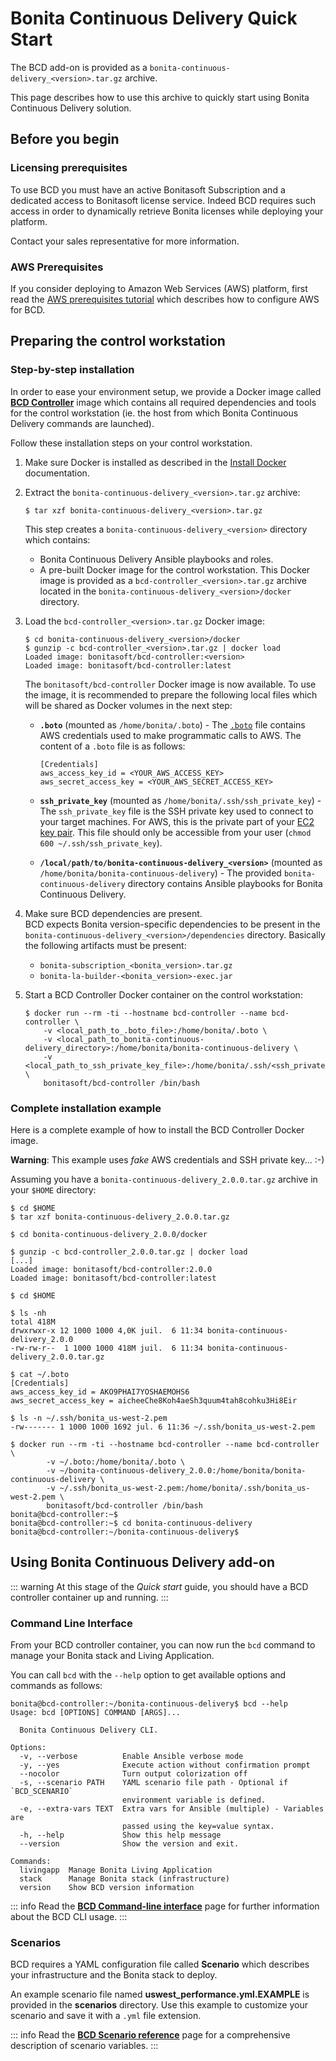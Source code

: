 # Bonita Continuous Delivery Quick Start

The BCD add-on is provided as a `bonita-continuous-delivery_<version>.tar.gz` archive.

This page describes how to use this archive to quickly start using Bonita Continuous Delivery solution.

## Before you begin

### Licensing prerequisites

To use BCD you must have an active Bonitasoft Subscription and a dedicated access to Bonitasoft license service. Indeed BCD requires such access in order to dynamically retrieve Bonita licenses while deploying your platform.

Contact your sales representative for more information.

### AWS Prerequisites

If you consider deploying to Amazon Web Services (AWS) platform, first read the [AWS prerequisites tutorial](aws_prerequisites.md) which describes how to configure AWS for BCD.

## Preparing the control workstation

### Step-by-step installation

In order to ease your environment setup, we provide a Docker image called **[BCD Controller](bcd_controller.md)** image which contains all required dependencies and tools for the control workstation (ie. the host from which Bonita Continuous Delivery commands are launched).

Follow these installation steps on your control workstation.

1.  Make sure Docker is installed as described in the [Install Docker](https://docs.docker.com/engine/installation/) documentation.

2.  Extract the `bonita-continuous-delivery_<version>.tar.gz` archive:

        $ tar xzf bonita-continuous-delivery_<version>.tar.gz

    This step creates a `bonita-continuous-delivery_<version>` directory which contains:

    *   Bonita Continuous Delivery Ansible playbooks and roles.
    *   A pre-built Docker image for the control workstation. This Docker image is provided as a `bcd-controller_<version>.tar.gz` archive located in the `bonita-continuous-delivery_<version>/docker` directory.
3.  Load the `bcd-controller_<version>.tar.gz` Docker image:

        $ cd bonita-continuous-delivery_<version>/docker
        $ gunzip -c bcd-controller_<version>.tar.gz | docker load
        Loaded image: bonitasoft/bcd-controller:<version>
        Loaded image: bonitasoft/bcd-controller:latest

    The `bonitasoft/bcd-controller` Docker image is now available. To use the image, it is recommended to prepare the following local files which will be shared as Docker volumes in the next step:

    *   **`.boto`** (mounted as `/home/bonita/.boto`) - The [`.boto`](https://boto.readthedocs.io/en/latest/boto_config_tut.html) file contains AWS credentials used to make programmatic calls to AWS. The content of a `.boto` file is as follows:

            [Credentials]
            aws_access_key_id = <YOUR_AWS_ACCESS_KEY>
            aws_secret_access_key = <YOUR_AWS_SECRET_ACCESS_KEY>

    *   **`ssh_private_key`** (mounted as `/home/bonita/.ssh/ssh_private_key`) - The `ssh_private_key` file is the SSH private key used to connect to your target machines. For AWS, this is the private part of your [EC2 key pair](http://docs.aws.amazon.com/AWSEC2/latest/UserGuide/ec2-key-pairs.html). This file should only be accessible from your user (`chmod 600 ~/.ssh/ssh_private_key`).
    *   **`/local/path/to/bonita-continuous-delivery_<version>`** (mounted as `/home/bonita/bonita-continuous-delivery`) - The provided `bonita-continuous-delivery` directory contains Ansible playbooks for Bonita Continuous Delivery.
4.  Make sure BCD dependencies are present.  
    BCD expects Bonita version-specific dependencies to be present in the `bonita-continuous-delivery_<version>/dependencies` directory. Basically the following artifacts must be present:
    * `bonita-subscription_<bonita_version>.tar.gz`
    * `bonita-la-builder-<bonita_version>-exec.jar`
5.  Start a BCD Controller Docker container on the control workstation:

        $ docker run --rm -ti --hostname bcd-controller --name bcd-controller \
            -v <local_path_to_.boto_file>:/home/bonita/.boto \
            -v <local_path_to_bonita-continuous-delivery_directory>:/home/bonita/bonita-continuous-delivery \
            -v <local_path_to_ssh_private_key_file>:/home/bonita/.ssh/<ssh_private_key> \
            bonitasoft/bcd-controller /bin/bash

### Complete installation example

Here is a complete example of how to install the BCD Controller Docker image.

**Warning**: This example uses _fake_ AWS credentials and SSH private key... :-)

Assuming you have a `bonita-continuous-delivery_2.0.0.tar.gz` archive in your `$HOME` directory:

    $ cd $HOME
    $ tar xzf bonita-continuous-delivery_2.0.0.tar.gz

    $ cd bonita-continuous-delivery_2.0.0/docker

    $ gunzip -c bcd-controller_2.0.0.tar.gz | docker load
    [...]
    Loaded image: bonitasoft/bcd-controller:2.0.0
    Loaded image: bonitasoft/bcd-controller:latest

    $ cd $HOME

    $ ls -nh
    total 418M
    drwxrwxr-x 12 1000 1000 4,0K juil.  6 11:34 bonita-continuous-delivery_2.0.0
    -rw-rw-r--  1 1000 1000 418M juil.  6 11:34 bonita-continuous-delivery_2.0.0.tar.gz

    $ cat ~/.boto
    [Credentials]
    aws_access_key_id = AKO9PHAI7YOSHAEMOHS6
    aws_secret_access_key = aicheeChe8Koh4aeSh3quum4tah8cohku3Hi8Eir

    $ ls -n ~/.ssh/bonita_us-west-2.pem
    -rw------- 1 1000 1000 1692 jul. 6 11:36 ~/.ssh/bonita_us-west-2.pem

    $ docker run --rm -ti --hostname bcd-controller --name bcd-controller \
            -v ~/.boto:/home/bonita/.boto \
            -v ~/bonita-continuous-delivery_2.0.0:/home/bonita/bonita-continuous-delivery \
            -v ~/.ssh/bonita_us-west-2.pem:/home/bonita/.ssh/bonita_us-west-2.pem \
            bonitasoft/bcd-controller /bin/bash
    bonita@bcd-controller:~$
    bonita@bcd-controller:~$ cd bonita-continuous-delivery
    bonita@bcd-controller:~/bonita-continuous-delivery$

## Using Bonita Continuous Delivery add-on

::: warning
At this stage of the _Quick start_ guide, you should have a BCD controller container up and running.
:::

### Command Line Interface

From your BCD controller container, you can now run the `bcd` command to manage your Bonita stack and Living Application.

You can call `bcd` with the `--help` option to get available options and commands as follows:

```
bonita@bcd-controller:~/bonita-continuous-delivery$ bcd --help
Usage: bcd [OPTIONS] COMMAND [ARGS]...

  Bonita Continuous Delivery CLI.

Options:
  -v, --verbose          Enable Ansible verbose mode
  -y, --yes              Execute action without confirmation prompt
  --nocolor              Turn output colorization off
  -s, --scenario PATH    YAML scenario file path - Optional if `BCD_SCENARIO`
                         environment variable is defined.
  -e, --extra-vars TEXT  Extra vars for Ansible (multiple) - Variables are
                         passed using the key=value syntax.
  -h, --help             Show this help message
  --version              Show the version and exit.

Commands:
  livingapp  Manage Bonita Living Application
  stack      Manage Bonita stack (infrastructure)
  version    Show BCD version information
```

::: info
Read the **[BCD Command-line interface](bcd_cli.md)** page for further information about the BCD CLI usage.
:::

### Scenarios

BCD requires a YAML configuration file called **Scenario** which describes your infrastructure and the Bonita stack to deploy.

An example scenario file named **uswest_performance.yml.EXAMPLE** is provided in the **scenarios** directory. Use this example to customize your scenario and save it with a `.yml` file extension.

::: info
Read the **[BCD Scenario reference](scenarios.md)** page for a comprehensive description of scenario variables.
:::
